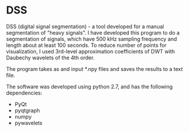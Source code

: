 # DSS

DSS (digital signal segmentation) - a tool developed for a manual segmentation of "heavy signals". I have developed this program to do a segmentation of signals, which have 500 kHz sampling frequency and length about at least 100 seconds. 
To reduce number of points for visualization, I used 3rd-level approximation coefficients of DWT with Daubechy wavelets of the 4th order.

The program takes as and input *.npy files and saves the results to a text file.

The software was developed using python 2.7, and has the following dependencies:
* PyQt
* pyqtgraph
* numpy
* pywavelets
